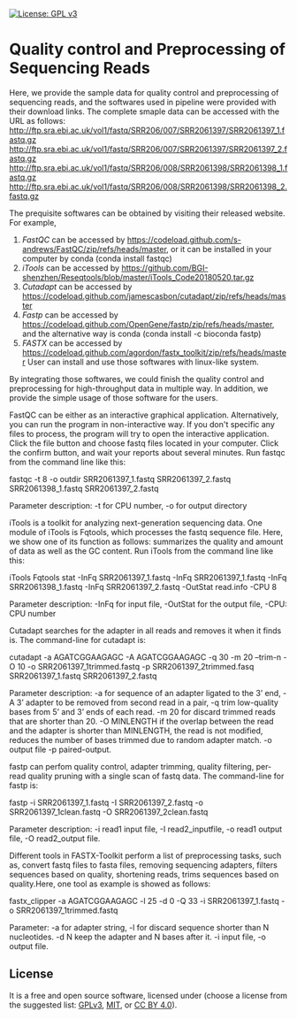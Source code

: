 [![License: GPL v3](https://img.shields.io/badge/License-GPL%20v3-blue.svg)](http://www.gnu.org/licenses/gpl-3.0)

# Quality control and Preprocessing of Sequencing Reads

Here, we provide the sample data for quality control and preprocessing of sequencing reads, and the softwares used in pipeline were provided with their download links.
The complete smaple data can be accessed with the URL as follows:
http://ftp.sra.ebi.ac.uk/vol1/fastq/SRR206/007/SRR2061397/SRR2061397_1.fastq.gz
http://ftp.sra.ebi.ac.uk/vol1/fastq/SRR206/007/SRR2061397/SRR2061397_2.fastq.gz
http://ftp.sra.ebi.ac.uk/vol1/fastq/SRR206/008/SRR2061398/SRR2061398_1.fastq.gz
http://ftp.sra.ebi.ac.uk/vol1/fastq/SRR206/008/SRR2061398/SRR2061398_2.fastq.gz

The prequisite softwares can be obtained by visiting their released website. For example,
1. _FastQC_ can be accessed by https://codeload.github.com/s-andrews/FastQC/zip/refs/heads/master, or  it can be installed in your computer by conda (conda install fastqc)
2. _iTools_ can be accessed by https://github.com/BGI-shenzhen/Reseqtools/blob/master/iTools_Code20180520.tar.gz
3. _Cutadapt_ can be accessed by https://codeload.github.com/jamescasbon/cutadapt/zip/refs/heads/master
4. _Fastp_ can be accessed by https://codeload.github.com/OpenGene/fastp/zip/refs/heads/master, and the alternative way is conda (conda install -c bioconda fastp)
5. _FASTX_ can be accessed by https://codeload.github.com/agordon/fastx_toolkit/zip/refs/heads/master
User can install and use those softwares with linux-like system.

By integrating those softwares, we could finish the quality control and preprocessing for high-throughput data in multiple way. In addition, we provide the simple usage of those software for the users.

FastQC can be either as an interactive  graphical application. Alternatively, you can run the program in non-interactive way. If you don't specific any files to process, the program will try to open the interactive application. Click the file button and choose fastq files located in your computer. Click the confirm button, and wait your reports about several minutes. Run fastqc from the command line like this:

fastqc -t 8 -o outdir SRR2061397_1.fastq  SRR2061397_2.fastq  SRR2061398_1.fastq   SRR2061397_2.fastq

Parameter description: -t for CPU number, -o for output directory

iTools is a toolkit for analyzing next-generation sequencing data. One module of iTools is Fqtools, which processes the fastq sequence file. Here, we show one of its function as follows: summarizes the quality and amount of data as well as the GC content. Run iTools from the command line like this:

iTools Fqtools stat -InFq SRR2061397_1.fastq -InFq SRR2061397_1.fastq -InFq SRR2061398_1.fastq -InFq SRR2061397_2.fastq -OutStat read.info -CPU 8

Parameter description: -InFq for input file, -OutStat for the output file, -CPU: CPU number 

Cutadapt searches for the adapter in all reads and removes it when it finds is. The command-line for cutadapt is:

cutadapt -a AGATCGGAAGAGC -A AGATCGGAAGAGC -q 30 -m 20 –trim-n -O 10 -o SRR2061397_1trimmed.fastq -p SRR2061397_2trimmed.fasq  SRR2061397_1.fastq SRR2061397_2.fastq

Parameter description: -a for sequence of an adapter ligated to the 3’ end, -A 3’ adapter to be removed from second read in a pair, -q trim low-quality bases from 5’ and 3’ ends of each read. -m 20 for discard trimmed reads that are shorter than 20. -O MINLENGTH if the overlap between the read and the adapter is shorter than MINLENGTH, the read is not modified, reduces the number of bases trimmed due to random adapter match. -o output file -p paired-output.

fastp can perfom quality control, adapter trimming, quality filtering, per-read quality pruning with a single scan of fastq data. The command-line for fastp is:

fastp -i SRR2061397_1.fastq -I SRR2061397_2.fastq -o SRR2061397_1clean.fastq -O SRR2061397_2clean.fastq

Parameter description: -i read1 input file, -I read2_inputfile, -o read1 output file, -O read2_output file.

Different tools in FASTX-Toolkit perform a list of preprocessing tasks, such as, convert fastq files to fasta files, removing sequencing adapters, filters sequences based on quality, shortening reads, trims sequences based on quality.Here, one tool as example is showed as follows:

fastx_clipper -a AGATCGGAAGAGC -l 25 -d 0 -Q 33 -i SRR2061397_1.fastq -o SRR2061397_1trimmed.fastq

Parameter: -a for adapter string, -l for discard sequence shorter than N nucleotides. -d N keep the adapter and N bases after it. -i input file, -o output file.

## License
It is a free and open source software, licensed under []() (choose a license from the suggested list:  [GPLv3](https://github.com/github/choosealicense.com/blob/gh-pages/_licenses/gpl-3.0.txt), [MIT](https://github.com/github/choosealicense.com/blob/gh-pages/LICENSE.md), or [CC BY 4.0](https://github.com/github/choosealicense.com/blob/gh-pages/_licenses/cc-by-4.0.txt)).
